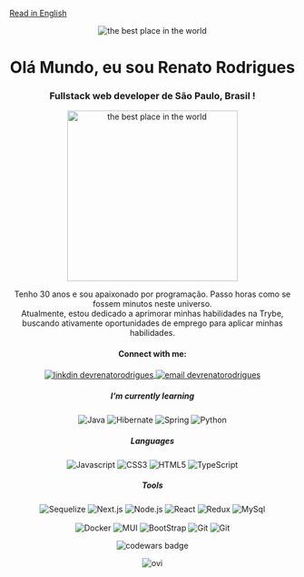 [Read in English ](README.md)

<p align="center">
<img src="https://i.pinimg.com/originals/bb/e2/47/bbe2470d1ef6a44772f2015202fbb0ef.gif" alt="the best place in the world">
</p>

<h1 align="center">Olá Mundo, eu sou Renato Rodrigues</h1>
<h3 align="center">Fullstack web developer de São Paulo, Brasil !</h3>

<p align="center">
<img src="https://res.cloudinary.com/practicaldev/image/fetch/s--uxqgfA7M--/c_limit%2Cf_auto%2Cfl_progressive%2Cq_66%2Cw_880/https://dev-to-uploads.s3.amazonaws.com/uploads/articles/idrudmils3eo9di1a59u.gif" alt="the best place in the world" width="300">
</p>


<p align="center">
Tenho 30 anos e sou apaixonado por programação. Passo horas como se fossem minutos neste universo. <br>
Atualmente, estou dedicado a aprimorar minhas habilidades na Trybe, buscando ativamente oportunidades de emprego para aplicar minhas habilidades.
</p>

<h4 align="center">Connect with me:</h4>
<p align="center" >
<a href="https://linkedin.com/in/devrenatorodrigues" target="blank">
<img align="center" src="https://img.shields.io/badge/linkedin-%230077B5.svg?style=for-the-badge&logo=linkedin&logoColor=white" alt="linkdin devrenatorodrigues"/>
</a>
<a href="mailto:devrenatorodrigues@gmail.com" target="blank">
<img align="center" src="https://img.shields.io/badge/Gmail-D14836?style=for-the-badge&logo=gmail&logoColor=white" alt="email devrenatorodrigues"/>
</a>
</p>

<h5 align="center"> I’m currently learning </h5>
<p align="center" >
<img align="center" src="https://img.shields.io/badge/java-%23ED8B00.svg?style=for-the-badge&logo=openjdk&logoColor=white" alt="Java"/>
<img align="center" src="https://img.shields.io/badge/Hibernate-59666C?style=for-the-badge&logo=Hibernate&logoColor=white" alt="Hibernate"/>
<img align="center" src="https://img.shields.io/badge/spring-%236DB33F.svg?style=for-the-badge&logo=spring&logoColor=white" alt="Spring"/>
<img align="center" src="https://img.shields.io/badge/python-3670A0?style=for-the-badge&logo=python&logoColor=ffdd54" alt="Python"/>
</p>

<h5 align="center">Languages</h5>
<p align="center" >
<img align="center" src="https://img.shields.io/badge/javascript-%23323330.svg?style=for-the-badge&logo=javascript&logoColor=%23F7DF1E" alt="Javascript"/>
<img align="center" src="https://img.shields.io/badge/css3-%231572B6.svg?style=for-the-badge&logo=css3&logoColor=white" alt="CSS3"/>
<img align="center" src="https://img.shields.io/badge/html5-%23E34F26.svg?style=for-the-badge&logo=html5&logoColor=white" alt="HTML5"/>
<img align="center" src="https://img.shields.io/badge/typescript-%23007ACC.svg?style=for-the-badge&logo=typescript&logoColor=white" alt="TypeScript"/>
</p>

<h5 align="center">Tools</h5>
<p align="center" >
<img align="center" src="https://img.shields.io/badge/Sequelize-52B0E7?style=for-the-badge&logo=Sequelize&logoColor=white" alt="Sequelize"/>
<img align="center" src="https://img.shields.io/badge/Next-black?style=for-the-badge&logo=next.js&logoColor=whitehttps://img.shields.io/badge/Next-black?style=for-the-badge&logo=next.js&logoColor=white" alt="Next.js"/>
<img align="center" src="https://img.shields.io/badge/node.js-6DA55F?style=for-the-badge&logo=node.js&logoColor=white" alt="Node.js"/>
<img align="center" src="https://img.shields.io/badge/react-%2320232a.svg?style=for-the-badge&logo=react&logoColor=%2361DAFB" alt="React"/>
<img align="center" src="https://img.shields.io/badge/redux-%23593d88.svg?style=for-the-badge&logo=redux&logoColor=white" alt="Redux"/>
<img align="center" src="https://img.shields.io/badge/mysql-%2300f.svg?style=for-the-badge&logo=mysql&logoColor=white" alt="MySql"/>
</p>

<p align="center" >
<img align="center" src="https://img.shields.io/badge/docker-%230db7ed.svg?style=for-the-badge&logo=docker&logoColor=white" alt="Docker"/>
<img align="center" src="https://img.shields.io/badge/MUI-%230081CB.svg?style=for-the-badge&logo=mui&logoColor=white" alt="MUI"/>
<img align="center" src="https://img.shields.io/badge/bootstrap-%238511FA.svg?style=for-the-badge&logo=bootstrap&logoColor=white" alt="BootStrap"/>
<img align="center" src="https://img.shields.io/badge/git-%23F05033.svg?style=for-the-badge&logo=git&logoColor=white" alt="Git"/>
<img align="center" src="https://img.shields.io/badge/-jest-%23C21325?style=for-the-badge&logo=jest&logoColor=white" alt="Git"/>
</p>

<p align="center">
  <img src="https://www.codewars.com/users/devRenatoRodrigues/badges/small" alt="codewars badge">
</p>
<p align="center">
<img src="https://github-readme-stats.vercel.app/api/top-langs?username=devRenatoRodrigues&show_icons=true&locale=en&layout=compact&theme=chartreuse-dark" alt="ovi" />
</p>
